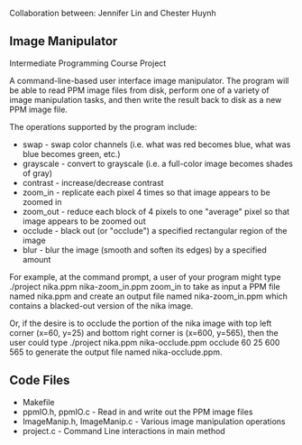 Collaboration between: Jennifer Lin and Chester Huynh

Image Manipulator 
------------------
Intermediate Programming Course Project

A command-line-based user interface image manipulator. The program will be able to read PPM image files from disk, 
perform one of a variety of image manipulation tasks, and then write the result back to disk as a new PPM image file. 

The operations supported by the program include:
- swap - swap color channels (i.e. what was red becomes blue, what was blue becomes green, etc.)
- grayscale - convert to grayscale (i.e. a full-color image becomes shades of gray)
- contrast - increase/decrease contrast
- zoom_in - replicate each pixel 4 times so that image appears to be zoomed in
- zoom_out - reduce each block of 4 pixels to one "average" pixel so that image appears to be zoomed out
- occlude - black out (or "occlude") a specified rectangular region of the image
- blur - blur the image (smooth and soften its edges) by a specified amount

For example, at the command prompt, a user of your program might type 
./project nika.ppm nika-zoom_in.ppm zoom_in
to take as input a PPM file named nika.ppm and create an output file named nika-zoom_in.ppm which contains a 
blacked-out version of the nika image. 

Or, if the desire is to occlude the portion of the nika image with top left corner (x=60, y=25) and bottom right 
corner is (x=600, y=565), then the user could type 
./project nika.ppm nika-occlude.ppm occlude 60 25 600 565
to generate the output file named nika-occlude.ppm.

Code Files
----------
- Makefile
- ppmIO.h, ppmIO.c - Read in and write out the PPM image files
- ImageManip.h, ImageManip.c - Various image manipulation operations
- project.c - Command Line interactions in main method
